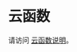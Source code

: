 <script setup>
import Md from '../.vitepress/components/fetch-md.vue'
</script>

# 云函数

请访问 [云函数说明](https://github.com/mx-space/core/blob/master/apps/core/src/modules/serverless/serverless.readme.md)。

<Md src="https://fastly.jsdelivr.net/gh/mx-space/core@master/src/modules/serverless/serverless.readme.md" />
